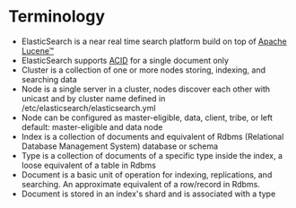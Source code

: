 # Terminology #

* ElasticSearch is a near real time search platform build on top of <a href="https://lucene.apache.org/core/" target="_blank">Apache Lucene&trade;</a>
* ElasticSearch supports <a href="https://en.wikipedia.org/wiki/ACID" target="_blank">ACID</a> for a single document only
* Cluster is a collection of one or more nodes storing, indexing, and searching data
* Node is a single server in a cluster, nodes discover each other with unicast and by cluster name defined in /etc/elasticsearch/elasticsearch.yml
* Node can be configured as master-eligible, data, client, tribe, or left default: master-eligible and data node
* Index is a collection of documents and equivalent of Rdbms (Relational Database Management System) database or schema
* Type is a collection of documents of a specific type inside the index, a loose equivalent of a table in Rdbms
* Document is a basic unit of operation for indexing, replications, and searching. An approximate equivalent of a row/record in Rdbms.
* Document is stored in an index's shard and is associated with a type